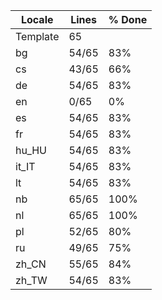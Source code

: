 |  Locale  |  Lines  | % Done|
|----------|---------|-------|
| Template |      65 |       |
| bg       |   54/65 |   83% |
| cs       |   43/65 |   66% |
| de       |   54/65 |   83% |
| en       |    0/65 |    0% |
| es       |   54/65 |   83% |
| fr       |   54/65 |   83% |
| hu_HU    |   54/65 |   83% |
| it_IT    |   54/65 |   83% |
| lt       |   54/65 |   83% |
| nb       |   65/65 |  100% |
| nl       |   65/65 |  100% |
| pl       |   52/65 |   80% |
| ru       |   49/65 |   75% |
| zh_CN    |   55/65 |   84% |
| zh_TW    |   54/65 |   83% |
